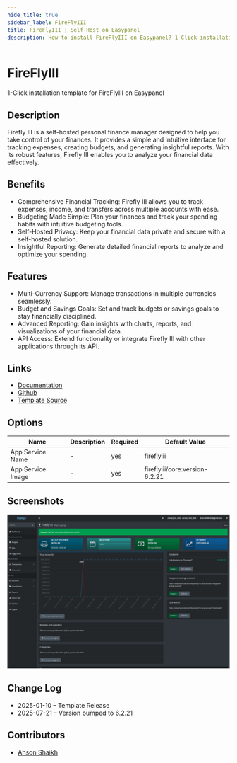 ```yaml
---
hide_title: true
sidebar_label: FireFlyIII
title: FireFlyIII | Self-Host on Easypanel
description: How to install FireFlyIII on Easypanel? 1-Click installation template for FireFlyIII on Easypanel
---
```


<!-- generated -->

# FireFlyIII

1-Click installation template for FireFlyIII on Easypanel

## Description

Firefly III is a self-hosted personal finance manager designed to help you take control of your finances. It provides a simple and intuitive interface for tracking expenses, creating budgets, and generating insightful reports. With its robust features, Firefly III enables you to analyze your financial data effectively.

## Benefits

- Comprehensive Financial Tracking: Firefly III allows you to track expenses, income, and transfers across multiple accounts with ease.
- Budgeting Made Simple: Plan your finances and track your spending habits with intuitive budgeting tools.
- Self-Hosted Privacy: Keep your financial data private and secure with a self-hosted solution.
- Insightful Reporting: Generate detailed financial reports to analyze and optimize your spending.

## Features

- Multi-Currency Support: Manage transactions in multiple currencies seamlessly.
- Budget and Savings Goals: Set and track budgets or savings goals to stay financially disciplined.
- Advanced Reporting: Gain insights with charts, reports, and visualizations of your financial data.
- API Access: Extend functionality or integrate Firefly III with other applications through its API.

## Links

- [Documentation](https://firefly-iii.org/documentation/)
- [Github](https://github.com/firefly-iii/firefly-iii)
- [Template Source](https://github.com/easypanel-io/templates/tree/main/templates/fireflyIII)

## Options

Name | Description | Required | Default Value
-|-|-|-
App Service Name | - | yes | fireflyiii
App Service Image | - | yes | fireflyiii/core:version-6.2.21

## Screenshots

![FireFlyIII Screenshot](./assets/screenshot.png)

## Change Log

- 2025-01-10 – Template Release
- 2025-07-21 – Version bumped to 6.2.21

## Contributors

- [Ahson Shaikh](https://github.com/Ahson-Shaikh)
